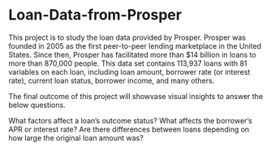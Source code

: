 # Loan-Data-from-Prosper
This project is to study the loan data provided by Prosper. Prosper was founded in 2005 as the first peer-to-peer lending marketplace in the United States. Since then, Prosper has facilitated more than $14 billion in loans to more than 870,000 people.
This data set contains 113,937 loans with 81 variables on each loan, including loan amount, borrower rate (or interest rate), current loan status, borrower income, and many others.

The final outcome of this project will showvase visual insights to answer the below questions.

  What factors affect a loan’s outcome status?
  What affects the borrower’s APR or interest rate?
  Are there differences between loans depending on how large the original loan amount was?
